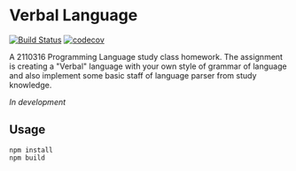 Verbal Language
===

[![Build Status](https://travis-ci.org/neungkl/verbal-language-compiler.svg?branch=web)](https://travis-ci.org/neungkl/verbal-language-compiler)
[![codecov](https://codecov.io/gh/neungkl/verbal-language-compiler/branch/web/graph/badge.svg)](https://codecov.io/gh/neungkl/verbal-language-compiler)

A 2110316 Programming Language study class homework. The assignment is
creating a "Verbal" language with your own style of grammar of language
and also implement some basic staff of language parser from study knowledge.

*In development*

## Usage

```
npm install
npm build
```
